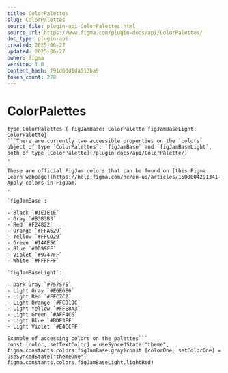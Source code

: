 ```yaml
---
title: ColorPalettes
slug: ColorPalettes
source_file: plugin-api-ColorPalettes.html
source_url: https://www.figma.com/plugin-docs/api/ColorPalettes/
doc_type: plugin-api
created: 2025-06-27
updated: 2025-06-27
owner: figma
version: 1.0
content_hash: f91d60d1da513ba9
token_count: 278
---
```

# ColorPalettes

```
type ColorPalettes { figJamBase: ColorPalette figJamBaseLight: ColorPalette}
```There are currently two accessible properties on the `colors` object of type `ColorPalettes`: `figJamBase` and `figJamBaseLight`, both of type [ColorPalette](/plugin-docs/api/ColorPalette/)
.

These are official FigJam colors that can be found on [this Figma Learn webpage](https://help.figma.com/hc/en-us/articles/1500004291341-Apply-colors-in-FigJam)
.

`figJamBase`:

- Black `#1E1E1E` 
- Gray `#B3B3B3` 
- Red `#F24822` 
- Orange `#FFA629` 
- Yellow `#FFCD29` 
- Green `#14AE5C` 
- Blue `#0D99FF` 
- Violet `#9747FF` 
- White `#FFFFFF` 

`figJamBaseLight`:

- Dark Gray `#757575` 
- Light Gray `#E6E6E6` 
- Light Red `#FFC7C2` 
- Light Orange `#FCD19C` 
- Light Yellow `#FFE8A3` 
- Light Green `#AFF4C6` 
- Light Blue `#BDE3FF` 
- Light Violet `#E4CCFF` 

Example of accessing colors on the palettes```
const [color, setTextColor] = useSyncedState("theme", figma.constants.colors.figJamBase.gray)const [colorOne, setColorOne] = useSyncedState("themeOne", figma.constants.colors.figJamBaseLight.lightRed)
```